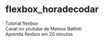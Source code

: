 # flexbox_horadecodar
Tutorial flexbox  
Canal no youtube de Mateus Battisti  
Aprenda flexbox em 20 minutos  
